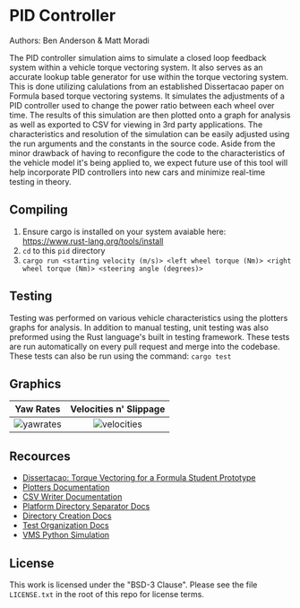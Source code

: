 # PID Controller

Authors: Ben Anderson & Matt Moradi

The PID controller simulation aims to simulate a closed loop feedback system within a vehicle torque vectoring system. It also serves as an accurate lookup table generator for use within the torque vectoring system. This is done utilizing calulations from an established Dissertacao paper on Formula based torque vectoring systems. It simulates the adjustments of a PID controller used to change the power ratio between each wheel over time. The results of this simulation are then plotted onto a graph for analysis as well as exported to CSV for viewing in 3rd party applications. The characteristics and resolution of the simulation can be easily adjusted using the run arguments and the constants in the source code. Aside from the minor drawback of having to reconfigure the code to the characteristics of the vehicle model it's being applied to, we expect future use of this tool will help incorporate PID controllers into new cars and minimize real-time testing in theory.

## Compiling
1. Ensure cargo is installed on your system avaiable here: https://www.rust-lang.org/tools/install
2. `cd` to this `pid` directory
3. `cargo run <starting velocity (m/s)> <left wheel torque (Nm)> <right wheel torque (Nm)> <steering angle (degrees)>`

## Testing
Testing was performed on various vehicle characteristics using the plotters graphs for analysis. In addition to manual testing, unit testing was also preformed using the Rust language's built in testing framework. These tests are run automatically on every pull request and merge into the codebase. These tests can also be run using the command: `cargo test`
## Graphics
Yaw Rates | Velocities n' Slippage
:--:|:--:
![yawrates](https://github.com/VikingMotorsports/torque-vectoring/assets/14935352/8e0d3ae4-f378-471e-a5eb-6ad7d7a5592a) | ![velocities](https://github.com/VikingMotorsports/torque-vectoring/assets/14935352/0613666a-de14-40bf-bac3-8f539ab815fb)

## Recources
- [Dissertacao: Torque Vectoring for a Formula Student Prototype](https://fenix.tecnico.ulisboa.pt/downloadFile/563345090415567/Dissertacao.pdf)
- [Plotters Documentation](https://docs.rs/plotters/latest/plotters/)
- [CSV Writer Documentation](https://docs.rs/csv/latest/csv/struct.Writer.html)
- [Platform Directory Separator Docs](https://doc.rust-lang.org/std/path/constant.MAIN_SEPARATOR.html)
- [Directory Creation Docs](https://doc.rust-lang.org/std/fs/fn.create_dir_all.html)
- [Test Organization Docs](https://doc.rust-lang.org/book/ch11-03-test-organization.html)
- [VMS Python Simulation](https://github.com/VikingMotorsports/torque-vectoring/tree/main/simulation)

## License
This work is licensed under the "BSD-3 Clause". Please see the file `LICENSE.txt` in the root of this repo for license terms.
